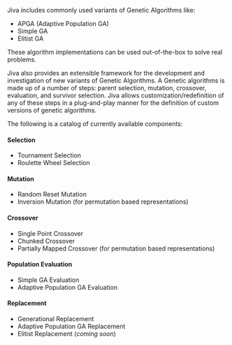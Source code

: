 Jiva includes commonly used variants of Genetic Algorithms like:
  * APGA (Adaptive Population GA)
  * Simple GA
  * Elitist GA

These algorithm implementations can be used out-of-the-box to solve real problems.

Jiva also provides an extensible framework for the development and investigation of new variants of Genetic Algorithms. A Genetic algorithms is made up of a number of steps: parent selection, mutation, crossover, evaluation, and survivor selection. Jiva allows customization/redefinition of any of these steps in a plug-and-play manner for the definition of custom versions of genetic algorithms.

The following is a catalog of currently available components:

#### Selection ####
  * Tournament Selection
  * Roulette Wheel Selection

#### Mutation ####
  * Random Reset Mutation
  * Inversion Mutation (for permutation based representations)

#### Crossover ####
  * Single Point Crossover
  * Chunked Crossover
  * Partially Mapped Crossover (for permutation based representations)

#### Population Evaluation ####
  * Simple GA Evaluation
  * Adaptive Population GA Evaluation

#### Replacement ####
  * Generational Replacement
  * Adaptive Population GA Replacement
  * Elitist Replacement (_coming soon_)